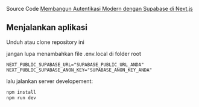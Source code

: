 Source Code [Membangun Autentikasi Modern dengan Supabase di Next.js](https://liataja.id//tutorial/membangun-autentikasi-modern-dengan-supabase-di-next-js)

## Menjalankan aplikasi

Unduh atau clone repository ini

jangan lupa menambahkan file .env.local di folder root

```
NEXT_PUBLIC_SUPABASE_URL="SUPABASE_PUBLIC_URL_ANDA"
NEXT_PUBLIC_SUPABASE_ANON_KEY="SUPABASE_ANON_KEY_ANDA"
```

lalu jalankan server developement:

```bash
npm install
npm run dev
```

